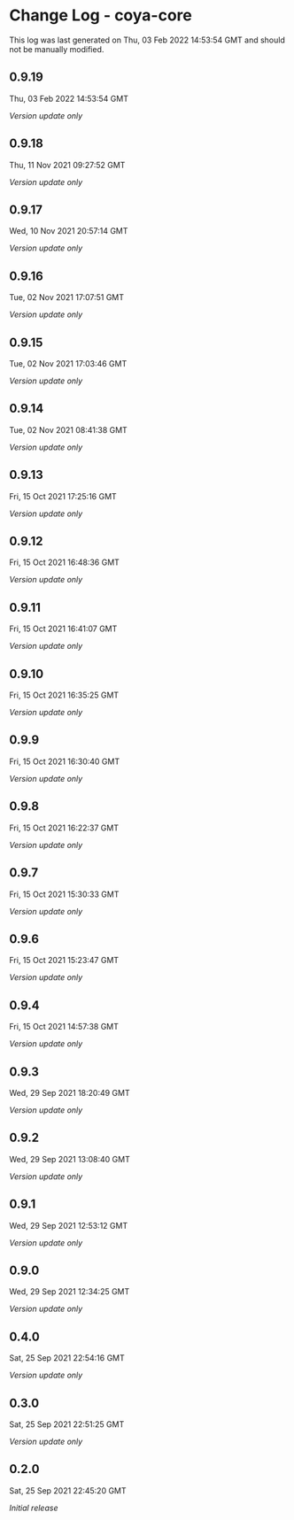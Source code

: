 # Change Log - coya-core

This log was last generated on Thu, 03 Feb 2022 14:53:54 GMT and should not be manually modified.

## 0.9.19
Thu, 03 Feb 2022 14:53:54 GMT

_Version update only_

## 0.9.18
Thu, 11 Nov 2021 09:27:52 GMT

_Version update only_

## 0.9.17
Wed, 10 Nov 2021 20:57:14 GMT

_Version update only_

## 0.9.16
Tue, 02 Nov 2021 17:07:51 GMT

_Version update only_

## 0.9.15
Tue, 02 Nov 2021 17:03:46 GMT

_Version update only_

## 0.9.14
Tue, 02 Nov 2021 08:41:38 GMT

_Version update only_

## 0.9.13
Fri, 15 Oct 2021 17:25:16 GMT

_Version update only_

## 0.9.12
Fri, 15 Oct 2021 16:48:36 GMT

_Version update only_

## 0.9.11
Fri, 15 Oct 2021 16:41:07 GMT

_Version update only_

## 0.9.10
Fri, 15 Oct 2021 16:35:25 GMT

_Version update only_

## 0.9.9
Fri, 15 Oct 2021 16:30:40 GMT

_Version update only_

## 0.9.8
Fri, 15 Oct 2021 16:22:37 GMT

_Version update only_

## 0.9.7
Fri, 15 Oct 2021 15:30:33 GMT

_Version update only_

## 0.9.6
Fri, 15 Oct 2021 15:23:47 GMT

_Version update only_

## 0.9.4
Fri, 15 Oct 2021 14:57:38 GMT

_Version update only_

## 0.9.3
Wed, 29 Sep 2021 18:20:49 GMT

_Version update only_

## 0.9.2
Wed, 29 Sep 2021 13:08:40 GMT

_Version update only_

## 0.9.1
Wed, 29 Sep 2021 12:53:12 GMT

_Version update only_

## 0.9.0
Wed, 29 Sep 2021 12:34:25 GMT

_Version update only_

## 0.4.0
Sat, 25 Sep 2021 22:54:16 GMT

_Version update only_

## 0.3.0
Sat, 25 Sep 2021 22:51:25 GMT

_Version update only_

## 0.2.0
Sat, 25 Sep 2021 22:45:20 GMT

_Initial release_

